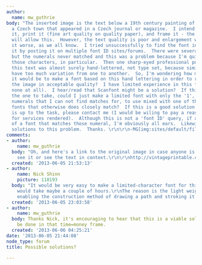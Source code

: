 ```yaml
---
author:
  name: mw_guthrie
body: "The inserted image is the text below a 19th century painting of a comet above
  a Czech town that appeared in a Czech journal or magazine.  I intend to enlarge
  it, print it (fine art quality on quality paper), and frame it - the image quality/resolution
  will allow this.  However, the text quality is poor and enlargement will only make
  it worse, as we all know.  I tried unsuccessfully to find the font in order to re-type
  it by posting it on multiple font ID sites/forums.  There were several close suggestions
  but the numerals never matched and this was a problem because I'm quite fond of
  those characters, in particular.  Then one sharp-eyed professional pointed out that
  this text was almost surely hand-lettered, not type set, because similar characters
  have too much variation from one to another.  So, I'm wondering how much trouble
  it would be to make a font based on this hand lettering in order to retype it under
  the image in acceptable quality?  I have limited experience in this field (OK, almost
  none at all).  I hear/read that Scanfont might be a solution?  If this route is
  the one to take, could I just make a limited font with only the '1', '5', and '8'
  numerals that I can not find matches for, to use mixed with one of the suggested
  fonts that otherwise does closely match?  If this is a good solution and anyone
  is up to the task, please contact me (I would be wiling to pay a reasonable fee
  for services rendered).  Although this is not a 'font ID' query, if anyone knows
  of a font that matches those numeral, I'm obviously all ears.  Likewise, other creative
  solutions to this problem.  Thanks. \r\n\r\n-MG[img:sites/default/files/old-images/text_5990.jpg]"
comments:
- author:
    name: mw_guthrie
  body: "Oh, and here's a link to the original image in case anyone is curious to
    see it or see the text in context.\r\n\r\nhttp://vintageprintable.com/wordpress/wp-content/uploads/2010/08/Astronomy-Comet-Ziva-casopis-1858.jpeg"
  created: '2013-06-05 21:53:13'
- author:
    name: Nick Shinn
    picture: 110193
  body: "It would be very easy to make a limited-character font for this task, and
    would take maybe a couple of hours.\r\nThe reason is the light weight of the characters,
    enabling the construction method of drawing a path and stroking it.\r\n"
  created: '2013-06-05 23:03:58'
- author:
    name: mw_guthrie
  body: Thanks Nick, it's encouraging to hear that this is a viable solution and can
    be done in that time=money frame.
  created: '2013-06-06 04:25:21'
date: '2013-06-05 21:44:08'
node_type: forum
title: Possible solutions?

---
```

